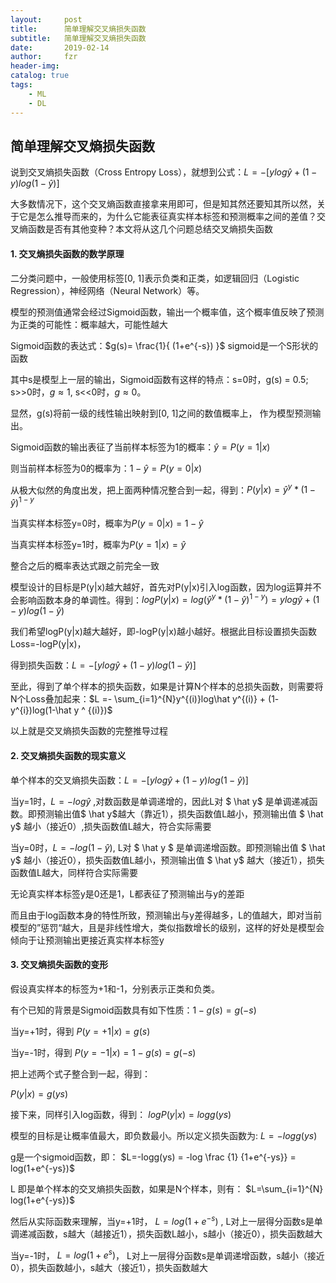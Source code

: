 ```yaml
---
layout:     post
title:      简单理解交叉熵损失函数
subtitle:   简单理解交叉熵损失函数
date:       2019-02-14
author:     fzr
header-img: 
catalog: true
tags:
    - ML
    - DL
---
```


## 简单理解交叉熵损失函数

说到交叉熵损失函数（Cross Entropy Loss），就想到公式：$L=-[ylog \hat y + (1-y)log(1- \hat y)]$

大多数情况下，这个交叉熵函数直接拿来用即可，但是知其然还要知其所以然，关于它是怎么推导而来的，为什么它能表征真实样本标签和预测概率之间的差值？交叉熵函数是否有其他变种？本文将从这几个问题总结交叉熵损失函数

#### 1. 交叉熵损失函数的数学原理

二分类问题中，一般使用标签[0, 1]表示负类和正类，如逻辑回归（Logistic Regression），神经网络（Neural Network）等。

模型的预测值通常会经过Sigmoid函数，输出一个概率值，这个概率值反映了预测为正类的可能性：概率越大，可能性越大

Sigmoid函数的表达式：$g(s)= \frac{1}{ (1+e^{-s}) }$   sigmoid是一个S形状的函数

其中s是模型上一层的输出，Sigmoid函数有这样的特点：s=0时，g(s) = 0.5; s>>0时，$g\approx1$, s<<0时，$g \approx 0$。

显然，g(s)将前一级的线性输出映射到[0, 1]之间的数值概率上， 作为模型预测输出。

Sigmoid函数的输出表征了当前样本标签为1的概率：$\hat y = P(y=1|x)$

则当前样本标签为0的概率为：$1-\hat y = P(y=0|x)$

从极大似然的角度出发，把上面两种情况整合到一起，得到：$P(y|x)=\hat y ^ {y} * (1-\hat y)^{1-y}$

当真实样本标签y=0时，概率为$P(y=0|x)=1-\hat y$

当真实样本标签y=1时，概率为$P(y=1|x)=\hat y$

整合之后的概率表达式跟之前完全一致

模型设计的目标是P(y|x)越大越好，首先对P(y|x)引入log函数，因为log运算并不会影响函数本身的单调性。得到：$logP(y|x)=log(\hat y ^ {y} * (1-\hat y) ^ {1-y}) = ylog\hat y + (1-y)log(1-\hat y)$

我们希望logP(y|x)越大越好，即-logP(y|x)越小越好。根据此目标设置损失函数Loss=-logP(y|x)，

得到损失函数：$L=-[ylog\hat y + (1-y)log(1-\hat y)]$

至此，得到了单个样本的损失函数，如果是计算N个样本的总损失函数，则需要将N个Loss叠加起来：$L =- \sum_{i=1}^{N}y^{(i)}log\hat y^{(i)} + (1- y^{i})log(1-\hat y ^ {(i)})$

以上就是交叉熵损失函数的完整推导过程

#### 2. 交叉熵损失函数的现实意义

单个样本的交叉熵损失函数：$L=-[y log\hat y + (1-y)log(1-\hat y) ]$

当y=1时，$L=- log \hat y$ ,对数函数是单调递增的，因此L对 $ \hat y$ 是单调递减函数。即预测输出值$ \hat y$越大（靠近1），损失函数值L越小，预测输出值 $ \hat y$ 越小（接近0）,损失函数值L越大，符合实际需要

当y=0时，$L=-log(1- \hat y)$, L对 $ \hat y $ 是单调递增函数。即预测输出值 $ \hat y$ 越小（接近0），损失函数值L越小，预测输出值 $ \hat y​$ 越大（接近1），损失函数值L越大，同样符合实际需要

无论真实样本标签y是0还是1，L都表征了预测输出与y的差距

而且由于log函数本身的特性所致，预测输出与y差得越多，L的值越大，即对当前模型的”惩罚“越大，且是非线性增大，类似指数增长的级别，这样的好处是模型会倾向于让预测输出更接近真实样本标签y

#### 3. 交叉熵损失函数的变形

假设真实样本的标签为+1和-1，分别表示正类和负类。

有个已知的背景是Sigmoid函数具有如下性质：$1-g(s) = g(-s)$

当y=+1时，得到 $P(y=+1|x) = g(s)$

当y=-1时，得到 $P(y=-1|x) = 1-g(s) = g(-s)$

把上述两个式子整合到一起，得到：

$P(y|x) = g(ys)$

接下来，同样引入log函数，得到： $logP(y|x) = log g(ys)$

模型的目标是让概率值最大，即负数最小。所以定义损失函数为: $L=-logg(ys)$

g是一个sigmoid函数，即： $L=-logg(ys) = -log \frac {1} {1+e^{-ys}} = log(1+e^{-ys})$

L 即是单个样本的交叉熵损失函数，如果是N个样本，则有： $L=\sum_{i=1}^{N} log(1+e^{-ys})$

然后从实际函数来理解，当y=+1时， $L=log(1+e^{-s})$ , L对上一层得分函数s是单调递减函数，s越大（越接近1），损失函数L越小，s越小（接近0），损失函数越大

当y=-1时， $L=log(1+e^s)​$， L对上一层得分函数s是单调递增函数，s越小（接近0），损失函数越小，s越大（接近1），损失函数越大
